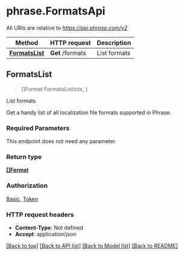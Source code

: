 # phrase.FormatsApi

All URIs are relative to *https://api.phrase.com/v2*

Method | HTTP request | Description
------------- | ------------- | -------------
[**FormatsList**](FormatsApi.md#FormatsList) | **Get** /formats | List formats



## FormatsList

> []Format FormatsList(ctx, )

List formats

Get a handy list of all localization file formats supported in Phrase.

### Required Parameters

This endpoint does not need any parameter.

### Return type

[**[]Format**](Format.md)

### Authorization

[Basic](../README.md#Basic), [Token](../README.md#Token)

### HTTP request headers

- **Content-Type**: Not defined
- **Accept**: application/json

[[Back to top]](#) [[Back to API list]](../README.md#documentation-for-api-endpoints)
[[Back to Model list]](../README.md#documentation-for-models)
[[Back to README]](../README.md)

